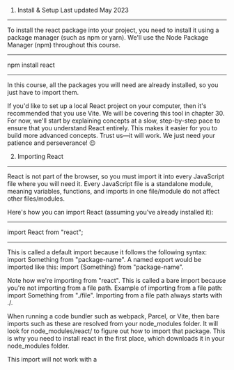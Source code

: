 1. Install & Setup
   Last updated May 2023

---

To install the react package into your project, you need to install it using a package manager (such as npm or yarn).
We'll use the Node Package Manager (npm) throughout this course.

---

npm install react

---

In this course, all the packages you will need are already installed, so you just have to import them.

If you'd like to set up a local React project on your computer, then it's recommended that you use Vite.
We will be covering this tool in chapter 30. For now, we'll start by explaining concepts at a slow, step-by-step pace to ensure that you understand React entirely.
This makes it easier for you to build more advanced concepts. Trust us—it will work. We just need your patience and perseverance! 😉

2. Importing React

---

React is not part of the browser, so you must import it into every JavaScript file where you will need it. Every JavaScript file is a standalone module, meaning variables, functions, and imports in one file/module do not affect other files/modules.

Here's how you can import React (assuming you've already installed it):

---

import React from "react";

---

This is called a default import because it follows the following syntax: import Something from "package-name".
A named export would be imported like this: import {Something} from "package-name".

Note how we're importing from "react".
This is called a bare import because you're not importing from a file path. Example of importing from a file path: import Something from "./file". Importing from a file path always starts with ./.

When running a code bundler such as webpack, Parcel, or Vite, then bare imports such as these are resolved from your node_modules folder.
It will look for node_modules/react/ to figure out how to import that package.
This is why you need to install react in the first place, which downloads it in your node_modules folder.

This import will not work with a <script type="module">. In chapter 30, we introduce Vite. Suppose you already want to start working with React and do not want to wait until chapter 30. In that case, we recommend using online editors such as CodeSandbox and StackBlitz.

3. The React object

---

When you import React, you get a React object that contains methods and properties.
We will be learning about the methods step by step. Let's start with one of the properties, which is version.
A quick side note: A method is a function you need to call with parentheses, whereas a property is a value often pre-calculated.

React exposes its current version through the version property; here's how you can read it, assuming you've imported React:

---

console.log(React.version); //"18.1.0"
\*\* 4. Import Cost

---

Every time you have an import in your code, pay attention that you are adding code to your application.
We'll inform you by telling you the size of every package we mention in this course.
If you've got VSCode setup on your computer, then make sure to install the Import Cost extension as it will show you the size of your imports.

The cost of importing React is approximately 6KB.

---

Recap

    Install react with npm install react
    Import React in every file you need it with import React from "react"
    Get the current React version with React.version
    React weighs 6KB when imported.

---
